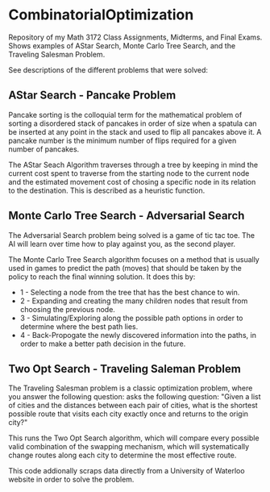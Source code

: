 # CombinatorialOptimization
Repository of my Math 3172 Class Assignments, Midterms, and Final Exams. Shows examples of AStar Search, Monte Carlo Tree Search, and the Traveling Salesman Problem.

See descriptions of the different problems that were solved:


## AStar Search - Pancake Problem
Pancake sorting is the colloquial term for the mathematical problem of sorting a disordered stack of pancakes in order of size when a spatula can be inserted at any point 
in the stack and used to flip all pancakes above it. A pancake number is the minimum number of flips required for a given number of pancakes.

The AStar Seach Algorithm traverses through a tree by keeping in mind the current cost spent to traverse from the starting node to the current node and the estimated
movement cost of chosing a specific node in its relation to the destination. This is described as a heuristic function.


## Monte Carlo Tree Search - Adversarial Search
The Adversarial Search problem being solved is a game of tic tac toe. The AI will learn over time how to play against you, as the second player.

The Monte Carlo Tree Search algorithm focuses on a method that is usually used in games to predict the path (moves) that should be taken by the policy 
to reach the final winning solution. It does this by:
* 1 - Selecting a node from the tree that has the best chance to win.
* 2 - Expanding and creating the many children nodes that result from choosing the previous node.
* 3 - Simulating/Exploring along the possible path options in order to determine where the best path lies.
* 4 - Back-Propogate the newly discovered information into the paths, in order to make a better path decision in the future.


## Two Opt Search - Traveling Saleman Problem 
The Traveling Salesman problem is a classic optimization problem, where you answer the following question: asks the following question: 
"Given a list of cities and the distances between each pair of cities, what is the shortest possible route that visits each city exactly once and returns to the origin city?"

This runs the Two Opt Search algorithm, which will compare every possible valid combination of the swapping mechanism, which will systematically change routes along each city
to determine the most effective route.

This code addionally scraps data directly from a University of Waterloo website in order to solve the problem.
